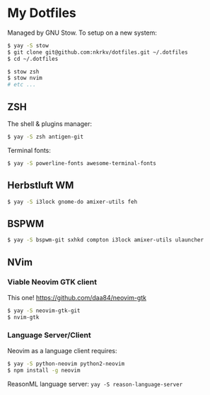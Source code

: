 # My Dotfiles

Managed by GNU Stow. To setup on a new system:

```bash
$ yay -S stow
$ git clone git@github.com:nkrkv/dotfiles.git ~/.dotfiles
$ cd ~/.dotfiles

$ stow zsh
$ stow nvim
# etc ...
```

## ZSH

The shell & plugins manager:

```bash
$ yay -S zsh antigen-git
```

Terminal fonts:

```bash
$ yay -S powerline-fonts awesome-terminal-fonts
```

## Herbstluft WM

```bash
$ yay -S i3lock gnome-do amixer-utils feh
```

## BSPWM

```bash
$ yay -S bspwm-git sxhkd compton i3lock amixer-utils ulauncher
```

## NVim

### Viable Neovim GTK client

This one! https://github.com/daa84/neovim-gtk

```bash
$ yay -S neovim-gtk-git
$ nvim-gtk
```

### Language Server/Client

Neovim as a language client requires:

```bash
$ yay -S python-neovim python2-neovim
$ npm install -g neovim
```

ReasonML language server: `yay -S reason-language-server`
